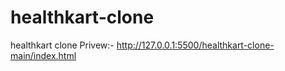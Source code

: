 # healthkart-clone
healthkart clone
Privew:- http://127.0.0.1:5500/healthkart-clone-main/index.html
